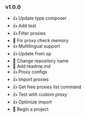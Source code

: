 ### v1.0.0 
* :+1: Update type composer
* :+1: Add test
* :+1: Filter proxies
* :bug: Fix proxy check memory
* :+1: Multilingual support
* :+1: Update from sp
* :tada: Change repository name
* :memo: Add readme.md
* :+1: Proxy configs
* :+1: Import proxies
* :+1: Get free proxies list command
* :+1: Test with custom proxy
* :+1: Optimize import
* :tada: Begin a project

